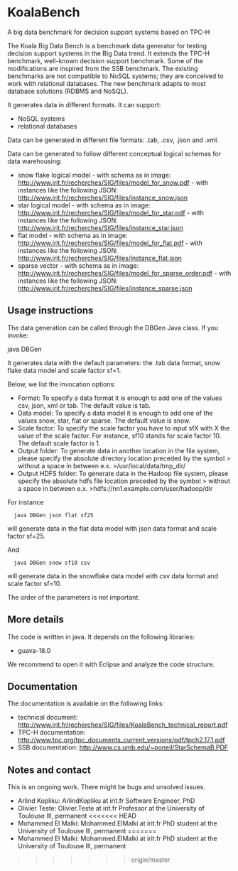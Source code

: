 # KoalaBench
A big data benchmark for decision support systems based on TPC-H

The Koala Big Data Bench is a benchmark data generator for testing decision support systems in the Big Data trend. It extends the TPC-H benchmark, well-known decision support benchmark. Some of the modifications are inspired from the SSB benchmark. The existing benchmarks are not compatible to NoSQL systems; they are conceived to work with relational databases. The new benchmark adapts to most database solutions (RDBMS and NoSQL). 

It generates data in different formats. It can support: 

- NoSQL systems
- relational databases

Data can be generated in different file formats: .tab, .csv, .json and .xml. 

Data can be generated to follow different conceptual logical schemas for data warehousing: 
- snow flake logical model 
      - with schema as in image:  http://www.irit.fr/recherches/SIG/files/model_for_snow.pdf 
      - with instances like the following JSON: http://www.irit.fr/recherches/SIG/files/instance_snow.json 
- star logical model 
      - with schema as in image:  http://www.irit.fr/recherches/SIG/files/model_for_star.pdf 
      - with instances like the following JSON: http://www.irit.fr/recherches/SIG/files/instance_star.json 
- flat model 
      - with schema as in image:  http://www.irit.fr/recherches/SIG/files/model_for_flat.pdf 
      - with instances like the following JSON: http://www.irit.fr/recherches/SIG/files/instance_flat.json 
- sparse vector 
      - with schema as in image:  http://www.irit.fr/recherches/SIG/files/model_for_sparse_order.pdf 
      - with instances like the following JSON: http://www.irit.fr/recherches/SIG/files/instance_sparse.json 

Usage instructions
------------------

The data generation can be called through the DBGen Java class.  If you invoke: 

java DBGen 

It generates data with the default parameters: the .tab data format, snow flake data model and scale factor sf=1. 

Below, we list the invocation options: 
- Format: To specify a data format it is enough to add one of the values csv, json, xml or tab. The default value is tab. 
- Data model: To specify a data model it is enough to add one of the values snow, star, flat or sparse. The default value is snow. 
- Scale factor: To specify the scale factor you have to input sfX with X the value of the scale factor. For instance, sf10 stands for scale factor 10. The default scale factor is 1. 
- Output folder: To generate data in another location in the file system, please specify the absolute directory location preceded by the symbol > without a space in between e.x. >/usr/local/data/tmp_dir/ 
- Output HDFS folder: To generate data in the Hadoop file system, please specify the absolute hdfs file location preceded by the symbol > without a space in between e.x. >hdfs://nn1.example.com/user/hadoop/dir

For instance

      java DBGen json flat sf25 

will generate data in the flat data model with json data format and scale factor sf=25. 

And

      java DBGen snow sf10 csv

will generate data in the snowflake data model with csv data format and scale factor sf=10. 


The order of the parameters is not important. 

More details 
--------------
The code is written in java. It depends on the following libraries: 
- guava-18.0 

We recommend to open it with Eclipse and analyze the code structure. 

Documentation
-------------

The documentation is available on the following links: 

- technical document: http://www.irit.fr/recherches/SIG/files/KoalaBench_technical_report.pdf
- TPC-H documentation: http://www.tpc.org/tpc_documents_current_versions/pdf/tpch2.17.1.pdf
- SSB documentation: http://www.cs.umb.edu/~poneil/StarSchemaB.PDF 

Notes and contact
-----------------

This is an ongoing work. There might be bugs and unsolved issues. 

- Arlind Kopliku: ArlindKopliku at irit.fr Software Engineer, PhD 
- Olivier Teste: Olivier.Teste at irit.fr Professor at the University of Toulouse III, permanent
<<<<<<< HEAD
- Mohammed El Malki: Mohammed.ElMalki at irit.fr PhD student at the University of Toulouse III, permanent
=======
- Mohammed El Malki: Mohammed.ElMalki at irit.fr PhD student at the University of Toulouse III, permanent
>>>>>>> origin/master
